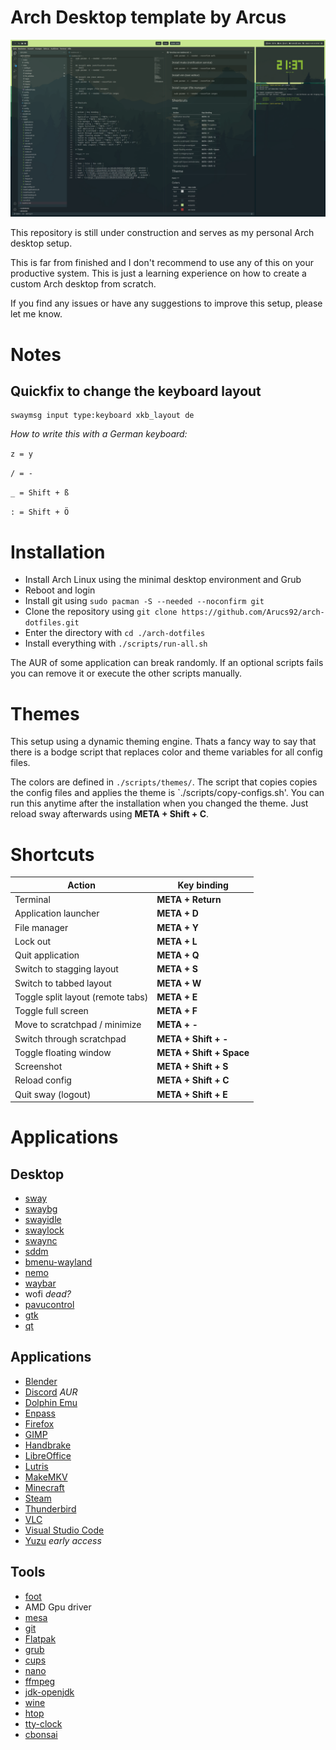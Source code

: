 
# Arch Desktop template by Arcus

<img src=".github/screenshots/screenshot_1.png" alt=""/>

This repository is still under construction and serves as my personal Arch desktop setup. 

This is far from finished and I don't recommend to use any of this on your productive system. This is just a learning experience on how to create a custom Arch desktop from scratch.

If you find any issues or have any suggestions to improve this setup, please let me know.

# Notes

## Quickfix to change the keyboard layout
```shell
swaymsg input type:keyboard xkb_layout de
```

*How to write this with a German keyboard:*

```z = y```

```/ = -```

```_ = Shift + ß```

```: = Shift + Ö```


# Installation

- Install Arch Linux using the minimal desktop environment and Grub
- Reboot and login
- Install git using `sudo pacman -S --needed --noconfirm git` 
- Clone the repository using `git clone https://github.com/Arucs92/arch-dotfiles.git`
- Enter the directory with `cd ./arch-dotfiles`
- Install everything with `./scripts/run-all.sh`

The AUR of some application can break randomly. If an optional scripts fails you can remove it or execute the other scripts manually.

# Themes

This setup using a dynamic theming engine. Thats a fancy way to say that there is a bodge script that replaces color and theme variables for all config files.

The colors are defined in `./scripts/themes/`. The script that copies copies the config files and applies the theme is `./scripts/copy-configs.sh'. You can run this anytime after the installation when you changed the theme. Just reload sway afterwards using **META + Shift + C**.

# Shortcuts

| Action | Key binding |
|--------|-------------|
| Terminal | **META + Return** |
| Application launcher | **META + D** |
| File manager | **META + Y** |
| Lock out | **META + L** |
| Quit application | **META + Q** |
| Switch to stagging layout | **META + S** |
| Switch to tabbed layout | **META + W** |
| Toggle split layout (remote tabs) | **META + E** |
| Toggle full screen | **META + F** |
| Move to scratchpad / minimize | **META + -** |
| Switch through scratchpad | **META + Shift + -** |
| Toggle floating window | **META + Shift + Space** |
| Screenshot | **META + Shift + S** |
| Reload config | **META + Shift + C** |
| Quit sway (logout) | **META + Shift + E** |

# Applications

## Desktop

- [sway](https://github.com/swaywm/sway)
- [swaybg](https://github.com/swaywm/swaybg)
- [swayidle](https://github.com/swaywm/swayidle)
- [swaylock](https://github.com/swaywm/swaylock)
- [swaync](https://github.com/ErikReider/SwayNotificationCenter)
- [sddm](https://github.com/sddm/sddm)
- [bmenu-wayland](https://github.com/Cloudef/bemenu)
- [nemo](https://github.com/linuxmint/nemo)
- [waybar](https://github.com/Alexays/Waybar)
- wofi *dead?*
- [pavucontrol](https://github.com/pulseaudio/pavucontrol)
- [gtk](https://github.com/GNOME/gtk)
- [qt](https://github.com/qt)

## Applications

- [Blender](https://www.blender.org/)
- [Discord](https://discord.com/) *AUR*
- [Dolphin Emu](https://github.com/dolphin-emu/dolphin)
- [Enpass](https://www.enpass.io/)
- [Firefox](https://www.mozilla.org/firefox/)
- [GIMP](https://www.gimp.org/)
- [Handbrake](https://handbrake.fr/)
- [LibreOffice](https://www.libreoffice.org/)
- [Lutris](https://lutris.net/)
- [MakeMKV](https://www.makemkv.com/)
- [Minecraft](https://www.minecraft.net/)
- [Steam](https://store.steampowered.com/)
- [Thunderbird](https://www.thunderbird.net/)
- [VLC](https://www.videolan.org/vlc/)
- [Visual Studio Code](https://code.visualstudio.com/)
- [Yuzu](https://yuzu-emu.org/) *early access*

## Tools

- [foot](https://codeberg.org/dnkl/foot)
- AMD Gpu driver
- [mesa](https://github.com/Mesa3D/mesa)
- [git](https://github.com/git/git)
- [Flatpak](https://flatpak.org/)
- [grub](https://www.gnu.org/software/grub/grub.html)
- [cups](https://github.com/OpenPrinting/cups)
- [nano](https://nano-editor.org/)
- [ffmpeg](https://ffmpeg.org/)
- [jdk-openjdk](https://openjdk.org/)
- [wine](https://www.winehq.org/)
- [htop](https://github.com/htop-dev/htop)
- [tty-clock](https://github.com/xorg62/tty-clock)
- [cbonsai](https://gitlab.com/jallbrit/cbonsai)